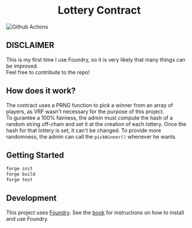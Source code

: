 # <h1 align="center"> Lottery Contract </h1>

![Github Actions](https://github.com/freezyex/LotteryContract-Foundry/workflows/test/badge.svg)

## DISCLAIMER
This is my first time I use Foundry, so it is very likely that many things can be improved.  
Feel free to contribute to the repo!

## How does it work?
The contract uses a PRNG function to pick a winner from an array of players, as VRF wasn't necessary for the purpose of this project.  
To gurantee a 100% fairness, the admin must compute the hash of a random string off-chain and set it at the creation of each lottery. 
Once the hash for that lottery is set, it can't be changed. To provide more randomness, the admin can call the ``pickWinner()`` whenever he wants.
 

## Getting Started

```sh
forge init
forge build
forge test
```

## Development

This project uses [Foundry](https://getfoundry.sh). See the [book](https://book.getfoundry.sh/getting-started/installation.html) for instructions on how to install and use Foundry.
